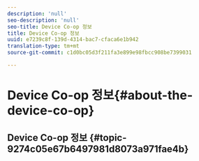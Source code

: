 ```yaml
---
description: 'null'
seo-description: 'null'
seo-title: Device Co-op 정보
title: Device Co-op 정보
uuid: e7239c8f-139d-4314-bac7-cfaca6e1b942
translation-type: tm+mt
source-git-commit: c1d0bc05d3f211fa3e899e98fbcc908be7399031

---
```



# Device Co-op 정보{#about-the-device-co-op}

## Device Co-op 정보 {#topic-9274c05e67b6497981d8073a971fae4b}


